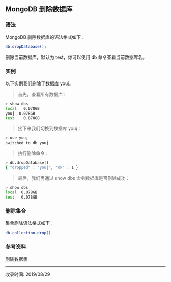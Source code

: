 ## MongoDB 删除数据库

### 语法
MongoDB 删除数据库的语法格式如下：
```bash
db.dropDatabase();
```
删除当前数据库，默认为 test，你可以使用 db 命令查看当前数据库名。

### 实例
以下实例我们删除了数据库 youj。

> 首先，查看所有数据库：

```bash
> show dbs
local   0.078GB
youj  0.078GB
test    0.078GB
```

> 接下来我们切换到数据库 youj：

```bash
> use youj
switched to db youj
```

> 执行删除命令：

```bash
> db.dropDatabase()
{ "dropped" : "youj", "ok" : 1 }
```

> 最后，我们再通过 show dbs 命令数据库是否删除成功：

```bash
> show dbs
local  0.078GB
test   0.078GB
```

### 删除集合
集合删除语法格式如下：
```bash
db.collection.drop()
```

### 参考资料
[删除数据集](https://www.w3cschool.cn/mongodb/mongodb-dropdatabase.html)


---
收录时间: 2019/08/29

<Vssue :title="$title" />
